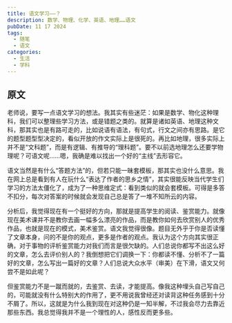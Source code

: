 ```yaml
---
title: 语文学习——？
description: 数学、物理、化学、英语、地理……语文
pubDate: 11 17 2024
tags:
  - 随笔
  - 语文
categories:
  - 生活
  - 学科
---
```


## 原文

老师说，要写一点语文学习的想法。我其实有些迷茫：如果是数学、物化这种理科，我们可以整理些学习方法，或是错题之类的。就算是诸如英语、地理这种文科，那其实也是有路可走的，比如说语有语法，有句式，行文之间亦有思路。是它的题型题型型决定的，看似开放的作文实际上是很死的。再比如地理，很多实际上并不是“文科题”，而是有逻辑、有推导的“理科题”。要不以前选地理怎么还要学物理呢？可语文呢……嗯，我确是难以找出一个好的“主线”去形容它。

语文当然是有什么“答题方法”的，但若只能一昧套模板，那其实也没什么意思。我在网上总是看到有人在玩什么“表达了作者的思乡之情”，其实很能反映当代学生们学习的方法太僵化了，成为了一种思维定式：看到类似的就会套模板。可得是多答不扣分，每次对答案的时候就会发现自己总是答了一堆不知所云的内容。

分析后，我觉得现在有一个挺好的方向，那就是提高学生的阅读、鉴赏能力。就像现在美术课并不是教你去画一幅多么漂亮的作品，而是教你如何去欣赏别人的优秀作品，也就是现在的模式，美术鉴赏。语文我觉得很像。题目无外乎于你是否读懂了文章本身，问的不是你的观点，更多是作者的观点。我认为这个方向其实很正确，对于事物的评析鉴赏能力对我们而言是很欠缺的。人们总说你都写不出这么好的文章，怎么去评价别人的？我倒想把它们调换一下：你都读不懂、分析不了一篇好的文章，怎么写出一篇好的文章？人们总说大众水平（审美）在下滑，语文又何尝不是如此呢？

但鉴赏能力不是一蹴而就的，去鉴赏、去读，才能提高。像我这种埋头自己写自己的，可能就没有什么特别大的作用了，更不用说我曾经还对读背这种任务感到十分不屑了。所以，这就是为什么我到现在对这种仍是一知半解，不过我会尽力去靠近那些东西。我总觉得我并不是一个理性的人，感性反而更多些。
